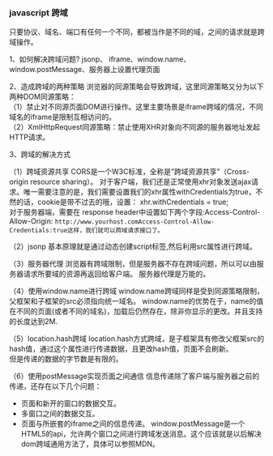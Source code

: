 ### javascript 跨域


只要协议、域名、端口有任何一个不同，都被当作是不同的域，之间的请求就是跨域操作。

1、如何解决跨域问题?
jsonp、 iframe、window.name、window.postMessage、服务器上设置代理页面

2、造成跨域的两种策略
浏览器的同源策略会导致跨域，这里同源策略又分为以下两种DOM同源策略：<br>
（1）禁止对不同源页面DOM进行操作。这里主要场景是iframe跨域的情况，不同域名的iframe是限制互相访问的。<br>
（2）XmlHttpRequest同源策略：禁止使用XHR对象向不同源的服务器地址发起HTTP请求。<br>

3、跨域的解决方式

（1）跨域资源共享
CORS是一个W3C标准，全称是”跨域资源共享”（Cross-origin resource sharing）。
对于客户端，我们还是正常使用xhr对象发送ajax请求。唯一需要注意的是，我们需要设置我们的xhr属性withCredentials为true，不然的话，cookie是带不过去的哦，设置： xhr.withCredentials = true;<br>
对于服务器端，需要在 response header中设置如下两个字段:Access-Control-Allow-Origin: `http://www.yourhost.comAccess-Control-Allow-Credentials:true这样，我们就可以跨域请求接口了。`

（2）jsonp
基本原理就是通过动态创建script标签,然后利用src属性进行跨域。

（3）服务器代理
浏览器有跨域限制，但是服务器不存在跨域问题，所以可以由服务器请求所要域的资源再返回给客户端。
服务器代理是万能的。

（4）使用window.name进行跨域
window.name跨域同样是受到同源策略限制，父框架和子框架的src必须指向统一域名。
window.name的优势在于，name的值在不同的页面(或者不同的域名)，加载后仍然存在，除非你显示的更改。并且支持的长度达到2M.

（5）location.hash跨域
location.hash方式跨域，是子框架具有修改父框架src的hash值，通过这个属性进行传递数据，且更改hash值，页面不会刷新。<br>
但是传递的数据的字节数是有限的。

（6）使用postMessage实现页面之间通信
信息传递除了客户端与服务器之前的传递，还存在以下几个问题：<br>
  - 页面和新开的窗口的数据交互。
  - 多窗口之间的数据交互。
  - 页面与所嵌套的iframe之间的信息传递。
window.postMessage是一个HTML5的api，允许两个窗口之间进行跨域发送消息。这个应该就是以后解决dom跨域通用方法了，具体可以参照MDN。













